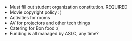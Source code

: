 * Must fill out student organization constitution. REQUIRED
* Movie copyright policy :(
* Activities for rooms
* AV for projectors and other tech things
* Catering for Bon food :(
* Funding is all managed by ASLC, any time?
